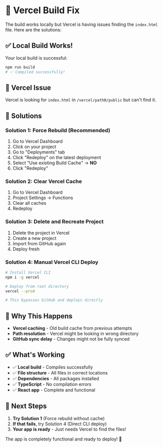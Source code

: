 # 🔧 Vercel Build Fix

The build works locally but Vercel is having issues finding the `index.html` file. Here are the solutions:

## ✅ Local Build Works!

Your local build is successful:
```bash
npm run build
# ✅ Compiled successfully!
```

## 🚨 Vercel Issue

Vercel is looking for `index.html` in `/vercel/path0/public` but can't find it.

## 🔧 Solutions

### **Solution 1: Force Rebuild (Recommended)**
1. Go to Vercel Dashboard
2. Click on your project
3. Go to "Deployments" tab
4. Click "Redeploy" on the latest deployment
5. Select "Use existing Build Cache" → **NO**
6. Click "Redeploy"

### **Solution 2: Clear Vercel Cache**
1. Go to Vercel Dashboard
2. Project Settings → Functions
3. Clear all caches
4. Redeploy

### **Solution 3: Delete and Recreate Project**
1. Delete the project in Vercel
2. Create a new project
3. Import from GitHub again
4. Deploy fresh

### **Solution 4: Manual Vercel CLI Deploy**
```bash
# Install Vercel CLI
npm i -g vercel

# Deploy from root directory
vercel --prod

# This bypasses GitHub and deploys directly
```

## 🎯 Why This Happens

- **Vercel caching** - Old build cache from previous attempts
- **Path resolution** - Vercel might be looking in wrong directory
- **GitHub sync delay** - Changes might not be fully synced

## ✅ What's Working

- ✅ **Local build** - Compiles successfully
- ✅ **File structure** - All files in correct locations
- ✅ **Dependencies** - All packages installed
- ✅ **TypeScript** - No compilation errors
- ✅ **React app** - Complete and functional

## 🚀 Next Steps

1. **Try Solution 1** (Force rebuild without cache)
2. **If that fails**, try Solution 4 (Direct CLI deploy)
3. **Your app is ready** - Just needs Vercel to find the files!

The app is completely functional and ready to deploy! 🎉
